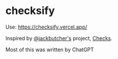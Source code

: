 # checksify

Use: https://checksify.vercel.app/

Inspired by [@jackbutcher's](https://twitter.com/jackbutcher) project, [Checks](https://opensea.io/collection/vv-checks).

Most of this was written by ChatGPT
